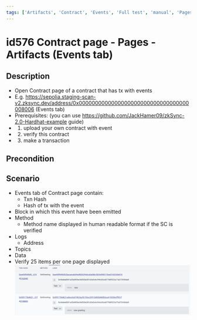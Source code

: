 ```yaml
---
tags: ['Artifacts', 'Contract', 'Events', 'Full test', 'manual', 'Pages', 'regression', 'Active']
---
```


# id576 Contract page - Pages - Artifacts (Events tab)

## Description
  - Open Contract page of a contract that has tx with events
  - E.g. https://sepolia.staging-scan-v2.zksync.dev/address/0x0000000000000000000000000000000000008006 (Events tab)
  - Prerequisites: (you can use https://github.com/JackHamer09/zkSync-2.0-Hardhat-example guide)
  - 1. upload your own contract with event
  - 2. verify this contract
  - 3. make a transaction

## Precondition


## Scenario
- Events tab of Contract page contain:
    - Txn Hash
    - Hash of tx with the event
- Block in which this event have been emitted
- Method
    - Method name displayed in human readable format if the SC is verified
- Logs
    - Address
- Topics
- Data
- Verify 25 items per one page displayed
  ![Screenshot](../../../../static/img/Pages/Contracts/id576_1.png)